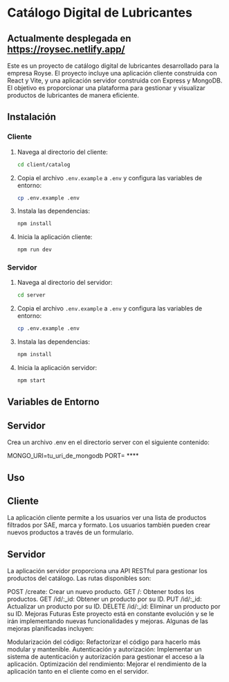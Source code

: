 # Catálogo Digital de Lubricantes
## Actualmente desplegada en https://roysec.netlify.app/

Este es un proyecto de catálogo digital de lubricantes desarrollado para la empresa Royse. El proyecto incluye una aplicación cliente construida con React y Vite, y una aplicación servidor construida con Express y MongoDB. El objetivo es proporcionar una plataforma para gestionar y visualizar productos de lubricantes de manera eficiente.


## Instalación

### Cliente

1. Navega al directorio del cliente:

    ```bash
    cd client/catalog
    ```

2. Copia el archivo `.env.example` a `.env` y configura las variables de entorno:

    ```bash
    cp .env.example .env
    ```

3. Instala las dependencias:

    ```bash
    npm install
    ```

4. Inicia la aplicación cliente:

    ```bash
    npm run dev
    ```

### Servidor

1. Navega al directorio del servidor:

    ```bash
    cd server
    ```

2. Copia el archivo `.env.example` a `.env` y configura las variables de entorno:

    ```bash
    cp .env.example .env
    ```

3. Instala las dependencias:

    ```bash
    npm install
    ```

4. Inicia la aplicación servidor:

    ```bash
    npm start
    ```

## Variables de Entorno

## Servidor
Crea un archivo .env en el directorio server con el siguiente contenido:

MONGO_URI=tu_uri_de_mongodb
PORT= ****

## Uso

## Cliente
La aplicación cliente permite a los usuarios ver una lista de productos filtrados por SAE, marca y formato. Los usuarios también pueden crear nuevos productos a través de un formulario.

## Servidor
La aplicación servidor proporciona una API RESTful para gestionar los productos del catálogo. Las rutas disponibles son:

POST /create: Crear un nuevo producto.
GET /: Obtener todos los productos.
GET /id/:_id: Obtener un producto por su ID.
PUT /id/:_id: Actualizar un producto por su ID.
DELETE /id/:_id: Eliminar un producto por su ID.
Mejoras Futuras
Este proyecto está en constante evolución y se le irán implementando nuevas funcionalidades y mejoras. Algunas de las mejoras planificadas incluyen:

Modularización del código: Refactorizar el código para hacerlo más modular y mantenible.
Autenticación y autorización: Implementar un sistema de autenticación y autorización para gestionar el acceso a la aplicación.
Optimización del rendimiento: Mejorar el rendimiento de la aplicación tanto en el cliente como en el servidor.